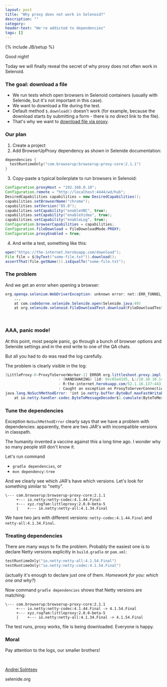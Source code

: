 ```yaml
---
layout: post
title: "Why proxy does not work in Selenoid?"
description: ""
category:
header-text: "We're addicted to dependencies"
tags: []
---
```

{% include JB/setup %}

Good night!
 
Today we will finally reveal the secret of why proxy does not often work in Selenoid. 

### The goal: download a file
* We run tests which open browsers in Selenoid containers (usually with Selenide, but it's not important in this case).   
* We want to download a file during the test.  
* Default method `$.download()` doesn't work (for example, because the download starts by submitting a form - there is no direct link to the file).
* That's why we want to [download file via proxy](https://selenide.org/2019/12/10/advent-calendar-download-files/).

### Our plan
1. Create a project
2. Add BrowserUpProxy dependency as shown in Selenide documentation:
```kotlin
dependencies {
  testRuntimeOnly("com.browserup:browserup-proxy-core:2.1.1")
}
``` 
3. Copy-paste a typical boilerplate to run browsers in Selenoid:
```java
Configuration.proxyHost = "192.168.0.10";
Configuration.remote = "http://localhost:4444/wd/hub";
DesiredCapabilities capabilities = new DesiredCapabilities();
capabilities.setBrowserName("chrome");
capabilities.setVersion("85.0");
capabilities.setCapability("enableVNC", true);
capabilities.setCapability("enableVideo", true);
capabilities.setCapability("enableLog", true);
Configuration.browserCapabilities = capabilities;
Configuration.fileDownload = FileDownloadMode.PROXY;
Configuration.proxyEnabled = true;
```

4. And write a test, something like this:
```java
open("https://the-internet.herokuapp.com/download");
File file = $(byText("some-file.txt")).download();
assertThat(file.getName()).isEqualTo("some-file.txt");
```

### The problem

And we get an error when opening a browser:
```java
org.openqa.selenium.WebDriverException: unknown error: net::ERR_TUNNEL_CONNECTION_FAILED
    ...
	at com.codeborne.selenide.Selenide.open(Selenide.java:49)
	at org.selenide.selenoid.FileDownloadTest.download(FileDownloadTest.java:45)
```
<br>

### AAA, panic mode!

At this point, most people panic, go through a bunch of browser options and Selenide settings
and in the end write to one of the QA chats. 

But all you had to do was read the log carefully.  

The problem is clearly visible in the log:

```java
[LittleProxy-0-ProxyToServerWorker-1] ERROR org.littleshoot.proxy.impl.ProxyToServerConnection
                        - (HANDSHAKING) [id: 0xc05a41d5, L:/10.10.10.145:56103
                        - R:the-internet.herokuapp.com/52.1.16.137:443]
                        : Caught an exception on ProxyToServerConnection
java.lang.NoSuchMethodError: 'int io.netty.buffer.ByteBuf.maxFastWritableBytes()'
	at io.netty.handler.codec.ByteToMessageDecoder$1.cumulate(ByteToMessageDecoder.java:86)
``` 

### Tune the dependencies

Exception `NoSuchMethodError` clearly says that we have a problem with dependencies: 
apparently, there are two JAR's with incompatible versions in classpath. 

The humanity invented a vaccine against this a long time ago. 
I wonder why so many people still don't know it.

Let's run command

* `gradle dependencies`, or
* `mvn dependency:tree` 

And we clearly see which JAR's have which versions. Let's look for something similar to "netty".  

```
\--- com.browserup:browserup-proxy-core:2.1.1
     +--- io.netty:netty-codec:4.1.44.Final
     +--- xyz.rogfam:littleproxy:2.0.0-beta-5
     |    +--- io.netty:netty-all:4.1.34.Final
```

We have two jars with different versions: `netty-codec:4.1.44.Final` and `netty-all:4.1.34.Final`.  

### Treating dependencies

There are many ways to fix the problem. 
Probably the easiest one is to declare Netty versions explicitly in `build.gradle` or `pom.xml`:

```kotlin
testRuntimeOnly("io.netty:netty-all:4.1.54.Final")
testRuntimeOnly("io.netty:netty-codec:4.1.54.Final")
```

(actually it's enough to declare just one of them. *Homework for you: which one and why?*)

Now command `gradle dependencies` shows that Netty versions are matching:
 
```
\--- com.browserup:browserup-proxy-core:2.1.1
     +--- io.netty:netty-codec:4.1.44.Final -> 4.1.54.Final
     +--- xyz.rogfam:littleproxy:2.0.0-beta-5
     |    +--- io.netty:netty-all:4.1.34.Final -> 4.1.54.Final
```

The test runs, proxy works, file is being downloaded. Everyone is happy.  

### Moral

Pay attention to the logs, our smaller brothers!

<br/>
 
[Andrei Solntsev](http://asolntsev.github.io/)

selenide.org
